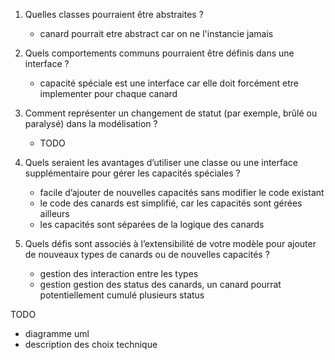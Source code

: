 1. Quelles classes pourraient être abstraites ?
   - canard pourrait etre abstract car on ne l'instancie jamais
   
2. Quels comportements communs pourraient être définis dans
   une interface ?
   - capacité spéciale est une interface car elle doit forcément etre implementer pour chaque canard

3. Comment représenter un changement de statut (par exemple,
   brûlé ou paralysé) dans la modélisation ?
   - TODO
   
4. Quels seraient les avantages d’utiliser une classe ou une interface supplémentaire pour gérer les capacités spéciales ?
   - facile d’ajouter de nouvelles capacités sans modifier le code existant
   - le code des canards est simplifié, car les capacités sont gérées ailleurs
   - les capacités sont séparées de la logique des canards
   
5. Quels défis sont associés à l’extensibilité de votre modèle pour
   ajouter de nouveaux types de canards ou de nouvelles capacités ?
   - gestion des interaction entre les types
   - gestion gestion des status des canards, un canard pourrat potentiellement cumulé plusieurs status


TODO
- diagramme uml
- description des choix technique